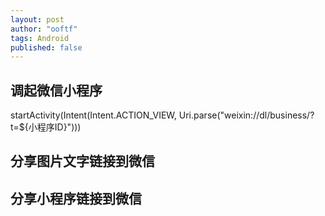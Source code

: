 ```yaml
---
layout: post
author: "ooftf"
tags: Android
published: false
---
```


## 调起微信小程序
 startActivity(Intent(Intent.ACTION_VIEW, Uri.parse("weixin://dl/business/?t=${小程序ID}")))
## 分享图片文字链接到微信
## 分享小程序链接到微信 